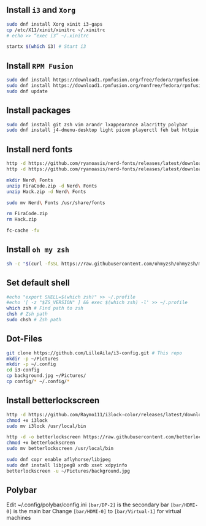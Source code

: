 ## Install `i3` and `Xorg`

```bash
sudo dnf install Xorg xinit i3-gaps
cp /etc/X11/xinit/xinitrc ~/.xinitrc
# echo >> “exec i3” ~/.xinitrc

startx $(which i3) # Start i3
```

## Install `RPM Fusion`

```bash
sudo dnf install https://download1.rpmfusion.org/free/fedora/rpmfusion-free-release-$(rpm -E %fedora).noarch.rpm
sudo dnf install https://download1.rpmfusion.org/nonfree/fedora/rpmfusion-nonfree-release-$(rpm -E %fedora).noarch.rpm
sudo dnf update
```

## Install packages

```bash
sudo dnf install git zsh vim arandr lxappearance alacritty polybar
sudo dnf install j4-dmenu-desktop light picom playerctl feh bat httpie exa the_silver_searcher papirus-icon-theme flameshot ffmpeg-libs util-linux-user
```

## Install nerd fonts

```bash
http -d https://github.com/ryanoasis/nerd-fonts/releases/latest/download/FiraCode.zip
http -d https://github.com/ryanoasis/nerd-fonts/releases/latest/download/Hack.zip

mkdir Nerd\ Fonts
unzip FiraCode.zip -d Nerd\ Fonts
unzip Hack.zip -d Nerd\ Fonts

sudo mv Nerd\ Fonts /usr/share/fonts

rm FiraCode.zip
rm Hack.zip

fc-cache -fv
```

## Install `oh my zsh`

```bash
sh -c "$(curl -fsSL https://raw.githubusercontent.com/ohmyzsh/ohmyzsh/master/tools/install.sh)"
```

## Set default shell

```bash
#echo "export SHELL=$(which zsh)" >> ~/.profile
#echo '[ -z "$ZS_VERSION" ] && exec $(which zsh) -l' >> ~/.profile
which zsh # Find path to zsh
chsh # Zsh path
sudo chsh # Zsh path
```

## Dot-Files

```bash
git clone https://github.com/LilleAila/i3-config.git # This repo
mkdir -p ~/Pictures
mkdir -p ~/.config
cd i3-config
cp background.jpg ~/Pictures/
cp config/* ~/.config/*
```

## Install betterlockscreen

```bash
http -d https://github.com/Raymo111/i3lock-color/releases/latest/download/i3lock
chmod +x i3lock
sudo mv i3lock /usr/local/bin

http -d -o betterlockscreen https://raw.githubusercontent.com/betterlockscreen/betterlockscreen/next/betterlockscreen
chmod +x betterlockscreen
sudo mv betterlockscreen /usr/local/bin

sudo dnf copr enable aflyhorse/libjpeg
sudo dnf install libjpeg8 xrdb xset xdpyinfo
betterlockscreen -u ~/Pictures/background.jpg
```

## Polybar

Edit ~/.config/polybar/config.ini
`[bar/DP-2]` is the secondary bar
`[bar/HDMI-0]` is the main bar
Change `[bar/HDMI-0]` to `[bar/Virtual-1]` for virtual machines
